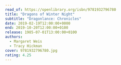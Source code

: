 ```yaml
---
read_of: https://openlibrary.org/isbn/9781932796780
title: "Dragons of Winter Night"
subtitle: "Dragonlance: Chronicles"
date: 2019-02-19T12:00:00+0000
end: 2019-10-20T12:00:00+0100
release: 1985-07-01T13:00:00+0100
authors:
  - Margaret Weis
  - Tracy Hickman
cover: 9781932796780.jpg
rating: 4.25
---
```

